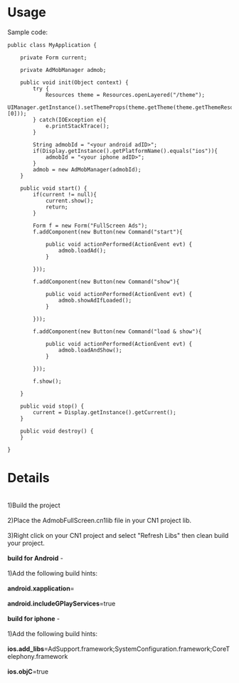 # Usage #

Sample code:
```
public class MyApplication {

    private Form current;

    private AdMobManager admob;
    
    public void init(Object context) {
        try {
            Resources theme = Resources.openLayered("/theme");
            UIManager.getInstance().setThemeProps(theme.getTheme(theme.getThemeResourceNames()[0]));
        } catch(IOException e){
            e.printStackTrace();
        }
        
        String admobId = "<your android adID>";
        if(Display.getInstance().getPlatformName().equals("ios")){
            admobId = "<your iphone adID>";
        }
        admob = new AdMobManager(admobId);
    }
    
    public void start() {
        if(current != null){
            current.show();
            return;
        }
        
        Form f = new Form("FullScreen Ads");
        f.addComponent(new Button(new Command("start"){

            public void actionPerformed(ActionEvent evt) {
                admob.loadAd();
            }
        
        }));
        
        f.addComponent(new Button(new Command("show"){

            public void actionPerformed(ActionEvent evt) {
                admob.showAdIfLoaded();
            }
        
        }));

        f.addComponent(new Button(new Command("load & show"){

            public void actionPerformed(ActionEvent evt) {
                admob.loadAndShow();
            }
        
        }));

        f.show();
        
    }

    public void stop() {
        current = Display.getInstance().getCurrent();
    }
    
    public void destroy() {
    }

}
```

# Details #

<br>1)Build the project<br>
<br>2)Place the AdmobFullScreen.cn1lib file in your CN1 project lib.<br>
<br>3)Right click on your CN1 project and select "Refresh Libs" then clean build your project.<br>
<br>
<b>build for Android</b> -<br>
<br>1)Add the following build hints:<br>
<br><b>android.xapplication</b>=<meta-data android:name="com.google.android.gms.version" android:value="@integer/google_play_services_version" /><activity android:name="com.google.android.gms.ads.AdActivity" android:configChanges="keyboard|keyboardHidden|orientation|screenLayout|uiMode|screenSize|smallestScreenSize" /><br>
<br><b>android.includeGPlayServices</b>=true<br>
<br>
<b>build for iphone</b> -<br>
<br>1)Add the following build hints:<br>
<br><b>ios.add_libs</b>=AdSupport.framework;SystemConfiguration.framework;CoreTelephony.framework<br>
<br><b>ios.objC</b>=true
